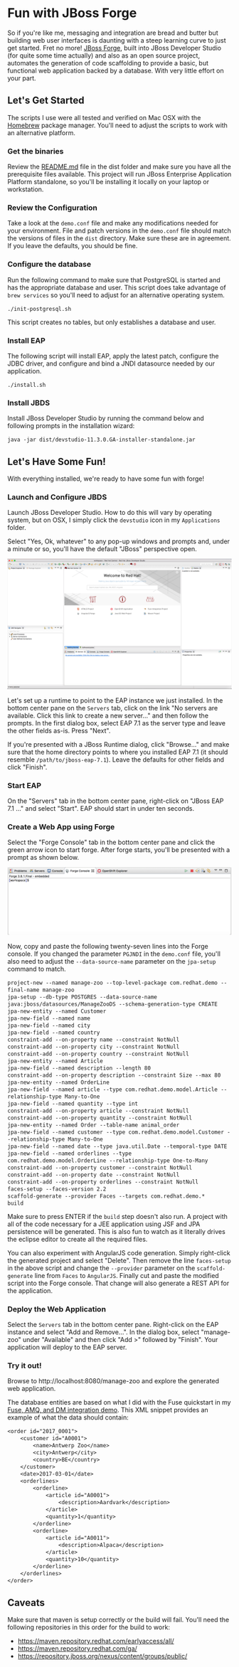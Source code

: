 # Fun with JBoss Forge
So if you're like me, messaging and integration are bread and butter
but building web user interfaces is daunting with a steep learning
curve to just get started.  Fret no more!  [JBoss Forge](https://forge.jboss.org/),
built into JBoss Developer Studio (for quite some time actually)
and also as an open source project, automates the generation of
code scaffolding to provide a basic, but functional web application
backed by a database.  With very little effort on your part.

## Let's Get Started
The scripts I use were all tested and verified on Mac OSX with the
[Homebrew](https://brew.sh/) package manager.  You'll need to adjust
the scripts to work with an alternative platform.

### Get the binaries
Review the [README.md](dist/README.md) file in the dist folder and
make sure you have all the prerequisite files available.  This
project will run JBoss Enterprise Application Platform standalone,
so you'll be installing it locally on your laptop or workstation.

### Review the Configuration
Take a look at the `demo.conf` file and make any modifications
needed for your environment.  File and patch versions in the
`demo.conf` file should match the versions of files in the `dist`
directory.  Make sure these are in agreement.  If you leave the
defaults, you should be fine.

### Configure the database
Run the following command to make sure that PostgreSQL is started
and has the appropriate database and user.  This script does take
advantage of `brew services` so you'll need to adjust for an
alternative operating system.

    ./init-postgresql.sh

This script creates no tables, but only establishes a database and
user.

### Install EAP
The following script will install EAP, apply the latest patch,
configure the JDBC driver, and configure and bind a JNDI datasource
needed by our application.

    ./install.sh

### Install JBDS
Install JBoss Developer Studio by running the command below and
following prompts in the installation wizard:

    java -jar dist/devstudio-11.3.0.GA-installer-standalone.jar

## Let's Have Some Fun!
With everything installed, we're ready to have some fun with forge!

### Launch and Configure JBDS
Launch JBoss Developer Studio.  How to do this will vary by operating
system, but on OSX, I simply click the `devstudio` icon in my
`Applications` folder.

Select "Yes, Ok, whatever" to any pop-up windows and prompts and,
under a minute or so, you'll have the default "JBoss" perspective
open.

![JBDS Running](images/jbds-start-up.png)

Let's set up a runtime to point to the EAP instance we just installed.
In the bottom center pane on the `Servers` tab, click on the link
"No servers are available.  Click this link to create a new server..."
and then follow the prompts.  In the first dialog box, select EAP
7.1 as the server type and leave the other fields as-is.  Press
"Next".

If you're presented with a JBoss Runtime dialog, click "Browse..."
and make sure that the home directory points to where you installed
EAP 7.1 (it should resemble `/path/to/jboss-eap-7.1`).  Leave the
defaults for other fields and click "Finish".

### Start EAP
On the "Servers" tab in the bottom center pane, right-click on
"JBoss EAP 7.1 ..." and select "Start".  EAP should start in under
ten seconds.

### Create a Web App using Forge
Select the "Forge Console" tab in the bottom center pane and click
the green arrow icon to start forge.  After forge starts, you'll
be presented with a prompt as shown below.

![Forge is ready](images/forge-is-ready.png)

Now, copy and paste the following twenty-seven lines into the Forge
console.  If you changed the parameter `PGJNDI` in the `demo.conf`
file, you'll also need to adjust the `--data-source-name` parameter
on the `jpa-setup` command to match.

    project-new --named manage-zoo --top-level-package com.redhat.demo --final-name manage-zoo
    jpa-setup --db-type POSTGRES --data-source-name java:jboss/datasources/ManageZooDS --schema-generation-type CREATE
    jpa-new-entity --named Customer
    jpa-new-field --named name
    jpa-new-field --named city
    jpa-new-field --named country
    constraint-add --on-property name --constraint NotNull
    constraint-add --on-property city --constraint NotNull
    constraint-add --on-property country --constraint NotNull
    jpa-new-entity --named Article
    jpa-new-field --named description --length 80
    constraint-add --on-property description --constraint Size --max 80
    jpa-new-entity --named OrderLine
    jpa-new-field --named article --type com.redhat.demo.model.Article --relationship-type Many-to-One
    jpa-new-field --named quantity --type int
    constraint-add --on-property article --constraint NotNull
    constraint-add --on-property quantity --constraint NotNull
    jpa-new-entity --named Order --table-name animal_order
    jpa-new-field --named customer --type com.redhat.demo.model.Customer --relationship-type Many-to-One
    jpa-new-field --named date --type java.util.Date --temporal-type DATE
    jpa-new-field --named orderlines --type com.redhat.demo.model.OrderLine --relationship-type One-to-Many
    constraint-add --on-property customer --constraint NotNull
    constraint-add --on-property date --constraint NotNull
    constraint-add --on-property orderlines --constraint NotNull
    faces-setup --faces-version 2.2
    scaffold-generate --provider Faces --targets com.redhat.demo.*
    build

Make sure to press ENTER if the `build` step doesn't also run.  A
project with all of the code necessary for a JEE application using
JSF and JPA persistence will be generated.  This is also fun to
watch as it literally drives the eclipse editor to create all the
required files.

You can also experiment with AngularJS code generation.  Simply
right-click the generated project and select "Delete".   Then remove
the line `faces-setup` in the above script and change the `--provider`
parameter on the `scaffold-generate` line from `Faces` to `AngularJS`.
Finally cut and paste the modified script into the Forge console.  That
change will also generate a REST API for the application.

### Deploy the Web Application
Select the `Servers` tab in the bottom center pane.  Right-click
on the EAP instance and select "Add and Remove...".  In the dialog
box, select "manage-zoo" under "Available" and then click "Add >"
followed by "Finish".  Your application will deploy to the EAP
server.

### Try it out!
Browse to http://localhost:8080/manage-zoo and explore the generated
web application.

The database entities are based on what I did with the Fuse quickstart
in my [Fuse, AMQ, and DM integration demo](https://github.com/rlucente-se-jboss/integration-demo).
This XML snippet provides an example of what the data should contain:

    <order id="2017_0001">
        <customer id="A0001">
            <name>Antwerp Zoo</name>
            <city>Antwerp</city>
            <country>BE</country>
        </customer>
        <date>2017-03-01</date>
        <orderlines>
            <orderline>
                <article id="A0001">
                    <description>Aardvark</description>
                </article>
                <quantity>1</quantity>
            </orderline>
            <orderline>
                <article id="A0011">
                    <description>Alpaca</description>
                </article>
                <quantity>10</quantity>
            </orderline>
        </orderlines>
    </order>

## Caveats
Make sure that maven is setup correctly or the build will fail.
You'll need the following repositories in this order for the build
to work:

* https://maven.repository.redhat.com/earlyaccess/all/
* https://maven.repository.redhat.com/ga/
* https://repository.jboss.org/nexus/content/groups/public/

